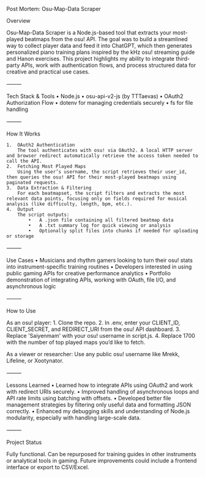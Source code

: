 Post Mortem: Osu-Map-Data Scraper

Overview

Osu-Map-Data Scraper is a Node.js-based tool that extracts your most-played beatmaps from the osu! API. The goal was to build a streamlined way to collect player data and feed it into ChatGPT, which then generates personalized piano training plans inspired by the kHz osu! streaming guide and Hanon exercises. This project highlights my ability to integrate third-party APIs, work with authentication flows, and process structured data for creative and practical use cases.

⸻

Tech Stack & Tools
	•	Node.js
	•	osu-api-v2-js (by TTTaevas)
	•	OAuth2 Authorization Flow
	•	dotenv for managing credentials securely
	•	fs for file handling

⸻

How It Works

	1.	OAuth2 Authentication
		The tool authenticates with osu! via OAuth2. A local HTTP server and browser redirect automatically retrieve the access token needed to call the API.
	2.	Fetching Most Played Maps
		Using the user’s username, the script retrieves their user_id, then queries the osu! API for their most-played beatmaps using paginated requests.
	3.	Data Extraction & Filtering
		For each beatmapset, the script filters and extracts the most relevant data points, focusing only on fields required for musical analysis (like difficulty, length, bpm, etc.).
	4.	Output
		The script outputs:
			•	A .json file containing all filtered beatmap data
			•	A .txt summary log for quick viewing or analysis
			•	Optionally split files into chunks if needed for uploading or storage

⸻

Use Cases
	•	Musicians and rhythm gamers looking to turn their osu! stats into instrument-specific training routines
	•	Developers interested in using public gaming APIs for creative performance analytics
	•	Portfolio demonstration of integrating APIs, working with OAuth, file I/O, and asynchronous logic

⸻

How to Use

As an osu! player:
	1.	Clone the repo.
	2.	In .env, enter your CLIENT_ID, CLIENT_SECRET, and REDIRECT_URI from the osu! API dashboard.
	3.	Replace 'Saiyenmam' with your osu! username in script.js.
	4.	Replace 1700 with the number of top played maps you’d like to fetch.

As a viewer or researcher:
Use any public osu! username like Mrekk, Lifeline, or Xootynator.

⸻

Lessons Learned
	•	Learned how to integrate APIs using OAuth2 and work with redirect URIs securely.
	•	Improved handling of asynchronous loops and API rate limits using batching with offsets.
	•	Developed better file management strategies by filtering only useful data and formatting JSON correctly.
	•	Enhanced my debugging skills and understanding of Node.js modularity, especially with handling large-scale data.

⸻

Project Status

Fully functional. Can be repurposed for training guides in other instruments or analytical tools in gaming. Future improvements could include a frontend interface or export to CSV/Excel.